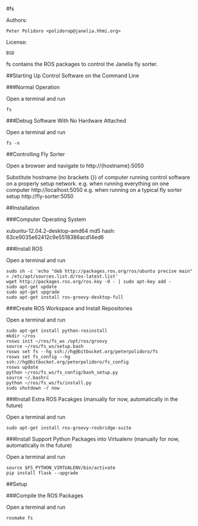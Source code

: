#fs

Authors:

    Peter Polidoro <polidorop@janelia.hhmi.org>

License:

    BSD

fs contains the ROS packages to control the Janelia fly sorter.

##Starting Up Control Software on the Command Line

###Normal Operation

Open a terminal and run

```shell
fs
```

###Debug Software With No Hardware Attached

Open a terminal and run

```shell
fs -n
```

##Controlling Fly Sorter

Open a browser and navigate to http://{hostname}:5050

Substitute hostname (no brackets {}) of computer running control
software on a properly setup network.
e.g. when running everything on one computer http://localhost:5050
e.g. when running on a typical fly sorter setup http://fly-sorter:5050

##Installation

###Computer Operating System

xubuntu-12.04.2-desktop-amd64
md5 hash: 63ce9035e62412c9e5518386acd14ed6

###Install ROS

Open a terminal and run

```shell
sudo sh -c 'echo "deb http://packages.ros.org/ros/ubuntu precise main" > /etc/apt/sources.list.d/ros-latest.list'
wget http://packages.ros.org/ros.key -O - | sudo apt-key add -
sudo apt-get update
sudo apt-get upgrade
sudo apt-get install ros-groovy-desktop-full
```

###Create ROS Workspace and Install Repositories

Open a terminal and run

```shell
sudo apt-get install python-rosinstall
mkdir ~/ros
rosws init ~/ros/fs_ws /opt/ros/groovy
source ~/ros/fs_ws/setup.bash
rosws set fs --hg ssh://hg@bitbucket.org/peterpolidoro/fs
rosws set fs_config --hg ssh://hg@bitbucket.org/peterpolidoro/fs_config
rosws update
python ~/ros/fs_ws/fs_config/bash_setup.py
source ~/.bashrc
python ~/ros/fs_ws/fs/install.py
sudo shutdown -r now
```


###Install Extra ROS Pacakges (manually for now, automatically in the future)

Open a terminal and run

```shell
sudo apt-get install ros-groovy-rosbridge-suite
```


###Install Support Python Packages into Virtualenv (manually for now, automatically in the future)

Open a terminal and run

```shell
source $FS_PYTHON_VIRTUALENV/bin/activate
pip install flask --upgrade
```


##Setup

###Compile the ROS Packages

Open a terminal and run

```shell
rosmake fs
```

